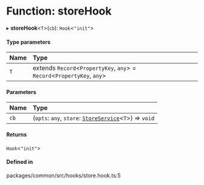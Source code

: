 # Function: storeHook

▸ **storeHook**<`T`\>(`cb`): `Hook`<``"init"``\>

#### Type parameters

| Name | Type |
| :------ | :------ |
| `T` | extends `Record`<`PropertyKey`, `any`\> = `Record`<`PropertyKey`, `any`\> |

#### Parameters

| Name | Type |
| :------ | :------ |
| `cb` | (`opts`: `any`, `store`: [`StoreService`](../classes/StoreService.md)<`T`\>) => `void` |

#### Returns

`Hook`<``"init"``\>

#### Defined in

packages/common/src/hooks/store.hook.ts:5
